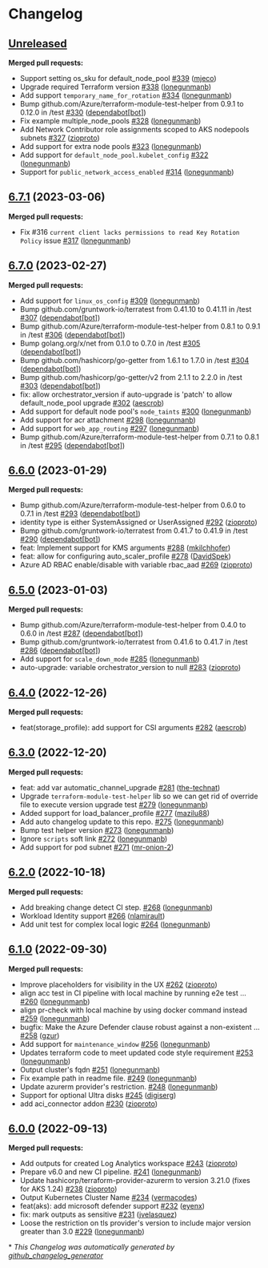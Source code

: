 # Changelog

## [Unreleased](https://github.com/Azure/terraform-azurerm-aks/tree/HEAD)

**Merged pull requests:**

- Support setting os\_sku for default\_node\_pool [\#339](https://github.com/Azure/terraform-azurerm-aks/pull/339) ([mjeco](https://github.com/mjeco))
- Upgrade required Terraform version [\#338](https://github.com/Azure/terraform-azurerm-aks/pull/338) ([lonegunmanb](https://github.com/lonegunmanb))
- Add support `temporary_name_for_rotation` [\#334](https://github.com/Azure/terraform-azurerm-aks/pull/334) ([lonegunmanb](https://github.com/lonegunmanb))
- Bump github.com/Azure/terraform-module-test-helper from 0.9.1 to 0.12.0 in /test [\#330](https://github.com/Azure/terraform-azurerm-aks/pull/330) ([dependabot[bot]](https://github.com/apps/dependabot))
- Fix example multiple\_node\_pools [\#328](https://github.com/Azure/terraform-azurerm-aks/pull/328) ([lonegunmanb](https://github.com/lonegunmanb))
- Add Network Contributor role assignments scoped to AKS nodepools subnets [\#327](https://github.com/Azure/terraform-azurerm-aks/pull/327) ([zioproto](https://github.com/zioproto))
- Add support for extra node pools [\#323](https://github.com/Azure/terraform-azurerm-aks/pull/323) ([lonegunmanb](https://github.com/lonegunmanb))
- Add support for `default_node_pool.kubelet_config` [\#322](https://github.com/Azure/terraform-azurerm-aks/pull/322) ([lonegunmanb](https://github.com/lonegunmanb))
- Support for `public_network_access_enabled` [\#314](https://github.com/Azure/terraform-azurerm-aks/pull/314) ([lonegunmanb](https://github.com/lonegunmanb))

## [6.7.1](https://github.com/Azure/terraform-azurerm-aks/tree/6.7.1) (2023-03-06)

**Merged pull requests:**

- Fix \#316 `current client lacks permissions to read Key Rotation Policy` issue [\#317](https://github.com/Azure/terraform-azurerm-aks/pull/317) ([lonegunmanb](https://github.com/lonegunmanb))

## [6.7.0](https://github.com/Azure/terraform-azurerm-aks/tree/6.7.0) (2023-02-27)

**Merged pull requests:**

- Add support for `linux_os_config` [\#309](https://github.com/Azure/terraform-azurerm-aks/pull/309) ([lonegunmanb](https://github.com/lonegunmanb))
- Bump github.com/gruntwork-io/terratest from 0.41.10 to 0.41.11 in /test [\#307](https://github.com/Azure/terraform-azurerm-aks/pull/307) ([dependabot[bot]](https://github.com/apps/dependabot))
- Bump github.com/Azure/terraform-module-test-helper from 0.8.1 to 0.9.1 in /test [\#306](https://github.com/Azure/terraform-azurerm-aks/pull/306) ([dependabot[bot]](https://github.com/apps/dependabot))
- Bump golang.org/x/net from 0.1.0 to 0.7.0 in /test [\#305](https://github.com/Azure/terraform-azurerm-aks/pull/305) ([dependabot[bot]](https://github.com/apps/dependabot))
- Bump github.com/hashicorp/go-getter from 1.6.1 to 1.7.0 in /test [\#304](https://github.com/Azure/terraform-azurerm-aks/pull/304) ([dependabot[bot]](https://github.com/apps/dependabot))
- Bump github.com/hashicorp/go-getter/v2 from 2.1.1 to 2.2.0 in /test [\#303](https://github.com/Azure/terraform-azurerm-aks/pull/303) ([dependabot[bot]](https://github.com/apps/dependabot))
- fix: allow orchestrator\_version if auto-upgrade is 'patch' to allow default\_node\_pool upgrade [\#302](https://github.com/Azure/terraform-azurerm-aks/pull/302) ([aescrob](https://github.com/aescrob))
- Add support for default node pool's `node_taints` [\#300](https://github.com/Azure/terraform-azurerm-aks/pull/300) ([lonegunmanb](https://github.com/lonegunmanb))
- Add support for acr attachment [\#298](https://github.com/Azure/terraform-azurerm-aks/pull/298) ([lonegunmanb](https://github.com/lonegunmanb))
- Add support for `web_app_routing` [\#297](https://github.com/Azure/terraform-azurerm-aks/pull/297) ([lonegunmanb](https://github.com/lonegunmanb))
- Bump github.com/Azure/terraform-module-test-helper from 0.7.1 to 0.8.1 in /test [\#295](https://github.com/Azure/terraform-azurerm-aks/pull/295) ([dependabot[bot]](https://github.com/apps/dependabot))

## [6.6.0](https://github.com/Azure/terraform-azurerm-aks/tree/6.6.0) (2023-01-29)

**Merged pull requests:**

- Bump github.com/Azure/terraform-module-test-helper from 0.6.0 to 0.7.1 in /test [\#293](https://github.com/Azure/terraform-azurerm-aks/pull/293) ([dependabot[bot]](https://github.com/apps/dependabot))
- identity type is either SystemAssigned or UserAssigned [\#292](https://github.com/Azure/terraform-azurerm-aks/pull/292) ([zioproto](https://github.com/zioproto))
- Bump github.com/gruntwork-io/terratest from 0.41.7 to 0.41.9 in /test [\#290](https://github.com/Azure/terraform-azurerm-aks/pull/290) ([dependabot[bot]](https://github.com/apps/dependabot))
- feat: Implement support for KMS arguments [\#288](https://github.com/Azure/terraform-azurerm-aks/pull/288) ([mkilchhofer](https://github.com/mkilchhofer))
- feat: allow for configuring auto\_scaler\_profile [\#278](https://github.com/Azure/terraform-azurerm-aks/pull/278) ([DavidSpek](https://github.com/DavidSpek))
- Azure AD RBAC enable/disable with variable rbac\_aad [\#269](https://github.com/Azure/terraform-azurerm-aks/pull/269) ([zioproto](https://github.com/zioproto))

## [6.5.0](https://github.com/Azure/terraform-azurerm-aks/tree/6.5.0) (2023-01-03)

**Merged pull requests:**

- Bump github.com/Azure/terraform-module-test-helper from 0.4.0 to 0.6.0 in /test [\#287](https://github.com/Azure/terraform-azurerm-aks/pull/287) ([dependabot[bot]](https://github.com/apps/dependabot))
- Bump github.com/gruntwork-io/terratest from 0.41.6 to 0.41.7 in /test [\#286](https://github.com/Azure/terraform-azurerm-aks/pull/286) ([dependabot[bot]](https://github.com/apps/dependabot))
- Add support for `scale_down_mode` [\#285](https://github.com/Azure/terraform-azurerm-aks/pull/285) ([lonegunmanb](https://github.com/lonegunmanb))
- auto-upgrade: variable orchestrator\_version to null [\#283](https://github.com/Azure/terraform-azurerm-aks/pull/283) ([zioproto](https://github.com/zioproto))

## [6.4.0](https://github.com/Azure/terraform-azurerm-aks/tree/6.4.0) (2022-12-26)

**Merged pull requests:**

- feat\(storage\_profile\): add support for CSI arguments [\#282](https://github.com/Azure/terraform-azurerm-aks/pull/282) ([aescrob](https://github.com/aescrob))

## [6.3.0](https://github.com/Azure/terraform-azurerm-aks/tree/6.3.0) (2022-12-20)

**Merged pull requests:**

- feat: add var automatic\_channel\_upgrade [\#281](https://github.com/Azure/terraform-azurerm-aks/pull/281) ([the-technat](https://github.com/the-technat))
- Upgrade `terraform-module-test-helper` lib so we can get rid of override file to execute version upgrade test [\#279](https://github.com/Azure/terraform-azurerm-aks/pull/279) ([lonegunmanb](https://github.com/lonegunmanb))
- Added support for load\_balancer\_profile [\#277](https://github.com/Azure/terraform-azurerm-aks/pull/277) ([mazilu88](https://github.com/mazilu88))
- Add auto changelog update to this repo. [\#275](https://github.com/Azure/terraform-azurerm-aks/pull/275) ([lonegunmanb](https://github.com/lonegunmanb))
- Bump test helper version  [\#273](https://github.com/Azure/terraform-azurerm-aks/pull/273) ([lonegunmanb](https://github.com/lonegunmanb))
- Ignore `scripts` soft link [\#272](https://github.com/Azure/terraform-azurerm-aks/pull/272) ([lonegunmanb](https://github.com/lonegunmanb))
- Add support for pod subnet [\#271](https://github.com/Azure/terraform-azurerm-aks/pull/271) ([mr-onion-2](https://github.com/mr-onion-2))

## [6.2.0](https://github.com/Azure/terraform-azurerm-aks/tree/6.2.0) (2022-10-18)

**Merged pull requests:**

- Add breaking change detect CI step. [\#268](https://github.com/Azure/terraform-azurerm-aks/pull/268) ([lonegunmanb](https://github.com/lonegunmanb))
- Workload Identity support [\#266](https://github.com/Azure/terraform-azurerm-aks/pull/266) ([nlamirault](https://github.com/nlamirault))
- Add unit test for complex local logic [\#264](https://github.com/Azure/terraform-azurerm-aks/pull/264) ([lonegunmanb](https://github.com/lonegunmanb))

## [6.1.0](https://github.com/Azure/terraform-azurerm-aks/tree/6.1.0) (2022-09-30)

**Merged pull requests:**

- Improve placeholders for visibility in the UX [\#262](https://github.com/Azure/terraform-azurerm-aks/pull/262) ([zioproto](https://github.com/zioproto))
- align acc test in CI pipeline with local machine by running e2e test … [\#260](https://github.com/Azure/terraform-azurerm-aks/pull/260) ([lonegunmanb](https://github.com/lonegunmanb))
- align pr-check with local machine by using docker command instead [\#259](https://github.com/Azure/terraform-azurerm-aks/pull/259) ([lonegunmanb](https://github.com/lonegunmanb))
- bugfix: Make the Azure Defender clause robust against a non-existent … [\#258](https://github.com/Azure/terraform-azurerm-aks/pull/258) ([gzur](https://github.com/gzur))
- Add support for `maintenance_window` [\#256](https://github.com/Azure/terraform-azurerm-aks/pull/256) ([lonegunmanb](https://github.com/lonegunmanb))
- Updates terraform code to meet updated code style requirement [\#253](https://github.com/Azure/terraform-azurerm-aks/pull/253) ([lonegunmanb](https://github.com/lonegunmanb))
- Output cluster's fqdn [\#251](https://github.com/Azure/terraform-azurerm-aks/pull/251) ([lonegunmanb](https://github.com/lonegunmanb))
- Fix example path in readme file. [\#249](https://github.com/Azure/terraform-azurerm-aks/pull/249) ([lonegunmanb](https://github.com/lonegunmanb))
- Update azurerm provider's restriction. [\#248](https://github.com/Azure/terraform-azurerm-aks/pull/248) ([lonegunmanb](https://github.com/lonegunmanb))
- Support for optional Ultra disks [\#245](https://github.com/Azure/terraform-azurerm-aks/pull/245) ([digiserg](https://github.com/digiserg))
- add aci\_connector addon [\#230](https://github.com/Azure/terraform-azurerm-aks/pull/230) ([zioproto](https://github.com/zioproto))

## [6.0.0](https://github.com/Azure/terraform-azurerm-aks/tree/6.0.0) (2022-09-13)

**Merged pull requests:**

- Add outputs for created Log Analytics workspace [\#243](https://github.com/Azure/terraform-azurerm-aks/pull/243) ([zioproto](https://github.com/zioproto))
- Prepare v6.0 and new CI pipeline. [\#241](https://github.com/Azure/terraform-azurerm-aks/pull/241) ([lonegunmanb](https://github.com/lonegunmanb))
- Update hashicorp/terraform-provider-azurerm to version 3.21.0 \(fixes for AKS 1.24\) [\#238](https://github.com/Azure/terraform-azurerm-aks/pull/238) ([zioproto](https://github.com/zioproto))
- Output Kubernetes Cluster Name [\#234](https://github.com/Azure/terraform-azurerm-aks/pull/234) ([vermacodes](https://github.com/vermacodes))
- feat\(aks\): add microsoft defender support [\#232](https://github.com/Azure/terraform-azurerm-aks/pull/232) ([eyenx](https://github.com/eyenx))
- fix: mark outputs as sensitive [\#231](https://github.com/Azure/terraform-azurerm-aks/pull/231) ([jvelasquez](https://github.com/jvelasquez))
- Loose the restriction on tls provider's version to include major version greater than 3.0 [\#229](https://github.com/Azure/terraform-azurerm-aks/pull/229) ([lonegunmanb](https://github.com/lonegunmanb))



\* *This Changelog was automatically generated by [github_changelog_generator](https://github.com/github-changelog-generator/github-changelog-generator)*
